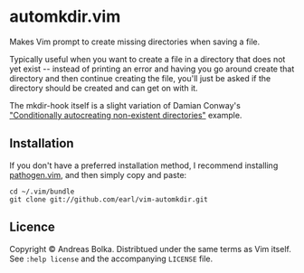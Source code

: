 # automkdir.vim

Makes Vim prompt to create missing directories when saving a file.

Typically useful when you want to create a file in a directory that does not
yet exist -- instead of printing an error and having you go around create that
directory and then continue creating the file, you'll just be asked if the
directory should be created and can get on with it.

The mkdir-hook itself is a slight variation of Damian Conway's ["Conditionally
autocreating non-existent directories"][1] example.

[1]: http://www.ibm.com/developerworks/library/l-vim-script-5/#N104CE


## Installation

If you don't have a preferred installation method, I recommend installing
[pathogen.vim][2], and then simply copy and
paste:

    cd ~/.vim/bundle
    git clone git://github.com/earl/vim-automkdir.git

[2]: https://github.com/tpope/vim-pathogen


## Licence

Copyright © Andreas Bolka. Distribtued under the same terms as Vim itself. See
`:help license` and the accompanying `LICENSE` file.
